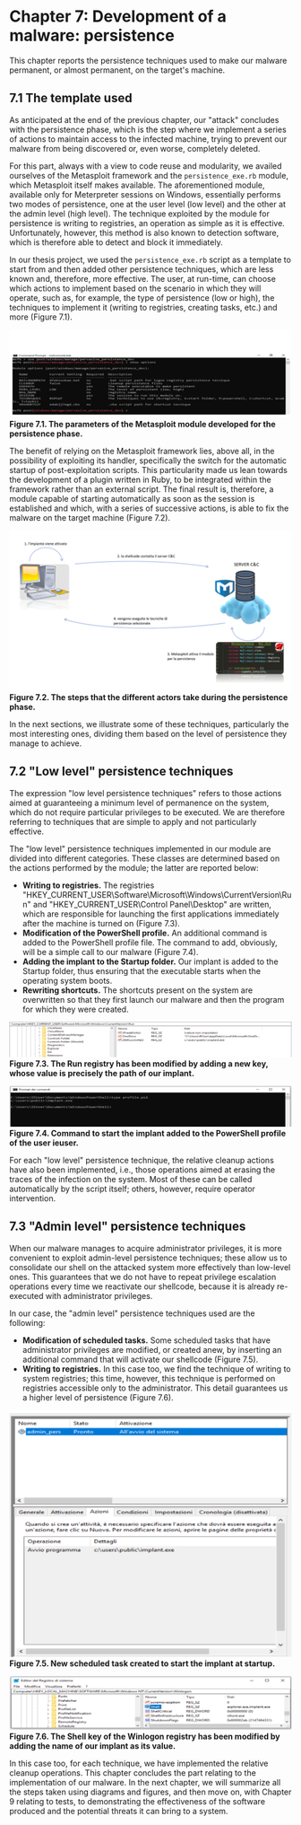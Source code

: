# Chapter 7: Development of a malware: persistence

This chapter reports the persistence techniques used to make our malware permanent, or almost permanent, on the target's machine.

## 7.1 The template used

As anticipated at the end of the previous chapter, our "attack" concludes with the persistence phase, which is the step where we implement a series of actions to maintain access to the infected machine, trying to prevent our malware from being discovered or, even worse, completely deleted.

For this part, always with a view to code reuse and modularity, we availed ourselves of the Metasploit framework and the `persistence_exe.rb` module, which Metasploit itself makes available. The aforementioned module, available only for Meterpreter sessions on Windows, essentially performs two modes of persistence, one at the user level (low level) and the other at the admin level (high level). The technique exploited by the module for persistence is writing to registries, an operation as simple as it is effective. Unfortunately, however, this method is also known to detection software, which is therefore able to detect and block it immediately.

In our thesis project, we used the `persistence_exe.rb` script as a template to start from and then added other persistence techniques, which are less known and, therefore, more effective. The user, at run-time, can choose which actions to implement based on the scenario in which they will operate, such as, for example, the type of persistence (low or high), the techniques to implement it (writing to registries, creating tasks, etc.) and more (Figure 7.1).

![parameters of the Metasploit module](./switch_modulo_pers.PNG)
**Figure 7.1. The parameters of the Metasploit module developed for the persistence phase.**

The benefit of relying on the Metasploit framework lies, above all, in the possibility of exploiting its handler, specifically the switch for the automatic startup of post-exploitation scripts. This particularity made us lean towards the development of a plugin written in Ruby, to be integrated within the framework rather than an external script. The final result is, therefore, a module capable of starting automatically as soon as the session is established and which, with a series of successive actions, is able to fix the malware on the target machine (Figure 7.2).

![steps of persistence](./step_pers.PNG)
**Figure 7.2. The steps that the different actors take during the persistence phase.**

In the next sections, we illustrate some of these techniques, particularly the most interesting ones, dividing them based on the level of persistence they manage to achieve.

## 7.2 "Low level" persistence techniques

The expression "low level persistence techniques" refers to those actions aimed at guaranteeing a minimum level of permanence on the system, which do not require particular privileges to be executed. We are therefore referring to techniques that are simple to apply and not particularly effective.

The "low level" persistence techniques implemented in our module are divided into different categories. These classes are determined based on the actions performed by the module; the latter are reported below:

* **Writing to registries.** The registries "HKEY_CURRENT_USER\Software\Microsoft\Windows\CurrentVersion\Run" and "HKEY_CURRENT_USER\Control Panel\Desktop" are written, which are responsible for launching the first applications immediately after the machine is turned on (Figure 7.3).
* **Modification of the PowerShell profile.** An additional command is added to the PowerShell profile file. The command to add, obviously, will be a simple call to our malware (Figure 7.4).
* **Adding the implant to the Startup folder.** Our implant is added to the Startup folder, thus ensuring that the executable starts when the operating system boots.
* **Rewriting shortcuts.** The shortcuts present on the system are overwritten so that they first launch our malware and then the program for which they were created.

![Run registry](./write_reg_run.PNG)
**Figure 7.3. The Run registry has been modified by adding a new key, whose value is precisely the path of our implant.**

![PowerShell profile](./profilo_powershell.PNG)
**Figure 7.4. Command to start the implant added to the PowerShell profile of the user ieuser.**


For each "low level" persistence technique, the relative cleanup actions have also been implemented, i.e., those operations aimed at erasing the traces of the infection on the system. Most of these can be called automatically by the script itself; others, however, require operator intervention.

## 7.3 "Admin level" persistence techniques

When our malware manages to acquire administrator privileges, it is more convenient to exploit admin-level persistence techniques; these allow us to consolidate our shell on the attacked system more effectively than low-level ones. This guarantees that we do not have to repeat privilege escalation operations every time we reactivate our shellcode, because it is already re-executed with administrator privileges.

In our case, the "admin level" persistence techniques used are the following:

* **Modification of scheduled tasks.** Some scheduled tasks that have administrator privileges are modified, or created anew, by inserting an additional command that will activate our shellcode (Figure 7.5).
* **Writing to registries.** In this case too, we find the technique of writing to system registries; this time, however, this technique is performed on registries accessible only to the administrator. This detail guarantees us a higher level of persistence (Figure 7.6).

![New scheduled task created](./scheduled_tasks_admin.PNG)
**Figure 7.5. New scheduled task created to start the implant at startup.**

![Winlogon registry has been modified](./admin_reg_write.PNG)
**Figure 7.6. The Shell key of the Winlogon registry has been modified by adding the name of our implant as its value.**


In this case too, for each technique, we have implemented the relative cleanup operations.
This chapter concludes the part relating to the implementation of our malware. In the next chapter, we will summarize all the steps taken using diagrams and figures, and then move on, with Chapter 9 relating to tests, to demonstrating the effectiveness of the software produced and the potential threats it can bring to a system.